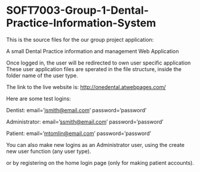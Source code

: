 # SOFT7003-Group-1-Dental-Practice-Information-System

This is the source files for the our group project application:

A small Dental Practice information and management Web Application

Once logged in, the user will be redirected to own user specific application
These user application files are sperated in the file structure, inside the folder name of the user type.


The link to the live website is: http://onedental.atwebpages.com/


Here are some test logins:

Dentist:
email=’jsmith@email.com’  password=’password’

Administrator:
email=’ssmith@email.com’  password=’password’

Patient:
email=’mtomlin@email.com’  password=’password’

You can also make new logins as an Administrator user, using the create new user function (any user type).

or by registering on the home login page (only for making patient accounts).